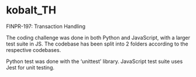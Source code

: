 # kobalt_TH

FINPR-197: Transaction Handling

The coding challenge was done in both Python and JavaScript, with a larger test suite in JS. The codebase has been split into 2 folders according to the respective codebases.

Python test was done with the ‘unittest’ library.
JavaScript test suite uses Jest for unit testing.
